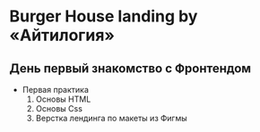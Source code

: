# Burger House landing by «Айтилогия»

## День первый знакомство с Фронтендом

+ Первая практика
  1. Основы HTML
  2. Основы Css
  3. Верстка лендинга по макеты из Фигмы

